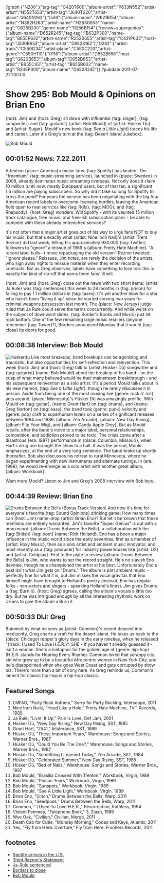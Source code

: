 ?graph {"N200":{"tag-tag":"C420T600","album-artist":"P633N552","artist-artist":"N552T653","artist-tag":"J640T220","artist-place":"J640N262"},"I536":{"album-name":"W621B154","album-artist":"N362H263","artist-name":"H263G653","name-tag":"G625B200","genre-name":"R256B154"},"review~supergenius":{"album-name":"D652R245","tag-tag":"B632P300","name-tag":"B655P632","artist-name":"R252B655","artist-tag":"C431P632","host-tag":"J500B653","album-artist":"D652S162"},"D262":{"artist-track":"C550I234","artist-place":"C550C220","artist-genre":"C550H110"},"R116":{"album-artist":"D652B655","host-tag":"G620B653","album-tag":"D652B653","artist-artist":"B655C431","artist-tag":"B655B632","name-tag":"R245P300","album-name":"D652R245"}}
?pubdate 2011-07-22T00:00

# Show 295: Bob Mould & Opinions on Brian Eno

{host: Jim} and {host: Greg} sit down with influential {tag: singer}, {tag: songwriter} and {tag: guitarist} {artist: Bob Mould} of {artist: Hüsker Dü} and {artist: Sugar}. Mould's new book {tag: *See a Little Light*} traces his life and career. Later it's Greg's turn at the {tag: Desert Island Jukebox}.

![Bob Mould](http://static.soundopinions.org/images/2011/bobmould.jpg)

## 00:01:52 News: 7.22.2011
Attention {place: America}n music fans: {tag: Spotify} has landed. The "freemium" {tag: music-streaming service}, launched in {place: Sweden} in 2008, already dominates music streaming overseas. Not only does it claim 10 million (until now, mostly European) users, but of that ten, a significant 1.6 million are paying subscribers. So why did it take so long for Spotify to cross the pond? For years the service has been negotiating with the big four American record labels to overcome licensing hurdles, leaving the American field open to rival services like {tag: Rdio}, {tag: MOG}, and {tag: Rhapsody}. {host: Greg} wonders: Will Spotify - with its vaunted 15 million track catalogue, free music, and free-ish subscription plans - be able to compete with these already entrenched services?

It's not often that a major artist goes out of his way to urge fans NOT to buy his music, but that's exactly what {artist: Nine Inch Nail}'s {artist: Trent Reznor} did last week, telling his approximately 930,000 {tag: Twitter} followers to "ignore" a reissue of 1989's {album: Pretty Hate Machine}. "A record label bulls--t move repackaging the old version" Reznor tweeted. "Ignore please." Reissues, Jim notes, are rarely the decision of the artists, who sign away rights to reissue material when they enter recording contracts. But as Greg observes, labels have something to lose too: this is exactly the kind of rip-off that earns them fans' ill will.

{host: Jim} and {host: Greg} close out the news with two short items: {artist: Ja Rule} was {tag: sentenced} this week to 28 months in {tag: prison} for failing to pay 1.1 million dollars in {tag: taxes}. It's yet another blow for a star who hasn't been "living it up" since he started serving two years for criminal weapons possession last month. The {place: New Jersey} judge ruled that Ja Rule could serve the terms concurrently. And while we're on the subject of downward slides, {tag: Border's Books and Music} just hit rock bottom. One of the few remaining large music retailers (anyone remember {tag: Tower}?), Borders announced Monday that it would {tag: close} its doors for good.

## 00:08:38 Interview: Bob Mould
![Huskerdu](//static.soundopinions.org/images/2011/huskerdu.jpg)
Like most breakups, band breakups can be agonizing and traumatic, but also opportunities for self-reflection and reinvention. This week {host: Jim} and {host: Greg} talk to {artist: Hüsker Dü} songwriter and {tag: guitarist} {name: Bob Mould} about the breakup of his band - on the cusp of what many believed would be their mainstream breakthrough - and his subsequent reinvention as a solo artist. It's a period Mould talks about in his new memoir, {tag: *See a Little Light*}, though he rarely discusses it in person. Aside from being one of the most rousing live {genre: rock n' roll} acts around, {place: Minnesota}'s Hüsker Dü was amazingly prolific. With Mould on {tag: guitar}, {name: Grant Hart} on {tag: drums}, and {name: Greg Norton} on {tag: bass}, the band took {genre: punk} velocity and {genre: pop} craft to superhuman levels on a series of significant releases between 1984 and 1986: {album: Zen Arcade}, {album: New Day Rising}, {album: Flip Your Wig}, and {album: Candy Apple Grey}. But as Mould recalls, after the band's move to a major label, personal relationships, competition, and addiction proved to be toxic. The crisis came after a disastrous {era: 1987} performance in {place: Columbia, Missouri}, when Hart's drug use brought the show to a halt. It was the period, Mould emphasizes, at the end of a very long sentence. The band broke up shortly thereafter. Bob also discusses his retreat to rural Minnesota, where he began experimenting with new instruments and alternate tunings. In {era: 1989}, he would re-emerge as a solo artist with another great album, {album: Workbook}.

Want more Mould? Listen to Jim and Greg's 2008 interview with Bob [here](/show/119/).

## 00:44:39 Review: Brian Eno
![Drums Between the Bells (Bonus Track Version)](http://is2.mzstatic.com/image/thumb/Music/v4/f1/26/58/f12658c0-a7f8-ac76-8a95-b81c86c24e6e/source/600x600bb.jpg "38124/443803488")
And now it's time for everyone's favorite {tag: Sound Opinions} drinking game: How many times can {host: Jim} name-drop {artist: Brian Eno}? But let it be known that these mentions are entirely warranted. Jim's favorite "Super Genius" is out with a new record, {album: Drums Between the Bells}, a collaboration with the {tag: British} {tag: poet} {name: Rick Holland}. Eno has a been a major influence in the music world since the early seventies, first as a member of {artist: Roxy Music}, then as a solo artist and ambient music innovator, and most recently as a {tag: producer} for industry powerhouses like {artist: U2} and {artist: Coldplay}. First to the plate to review {album: Drums Between the Bells} is Jim, who wants to set the record straight. He's no slavish Eno devotee, though he's championed the artist at his best. Unfortunately Eno's best isn't what Jim gets on "Drums." The album is part ambient music - perfectly fine for what it is, but Jim misses the vocal gravitas that Eno himself might have brought to Holland's poetry (instead, Eno has regular folks - non-actors and singers - speaking Holland's lines). Jim gives Drums a {tag: Burn it}. {host: Greg} agrees, calling the album's vocals a little too dry. But he was intrigued enough by all the interesting rhythmic work on Drums to give the album a Burn it.


## 00:50:33 DIJ: Greg
Bummed by what he sees as {artist: Common}'s recent descent into mediocrity, Greg charts a craft for the desert island. He takes us back to the {place: Chicago} rapper's glory days in the early nineties, when he released "{track: I Used To Love H.E.R.}". SHE - if you haven't already guessed it - isn't a woman. She's a metaphor for the golden age of {genre: hip-hop} (H.E.R. stands for Hearing Every Rhyme). Common loved that scrappy city kid who grew up to be a beautiful Afrocentric woman in New York City, and he's disappointed when she goes West Coast and gets corrupted by show biz. There's more than a bit of irony here. As Greg reminds us, Common's lament for classic hip-hop is a hip-hop classic.


## Featured Songs
1. LMFAO, "Party Rock Anthem," Sorry for Party Rocking, Interscope, 2011
2. Nine Inch Nails, "Head Like a Hole," Pretty Hate Machine, TVT Records, 1989
3. Ja Rule, "Livin' It Up," Pain Is Love, Def Jam, 2001
4. Hüsker Dü, "New Day Rising," New Day Rising, SST, 1985
5. Grant Hart, "2541," Intolerance, SST, 1989
6. Hüsker Dü, "These Important Years," Warehouse: Songs and Stories, Warner Bros., 1987
7. Hüsker Dü, "Could You Be The One?," Warehouse: Songs and Stories, Warner Bros., 1987
8. Hüsker Dü, "Something I Learned Today," Zen Arcade, SST, 1984
9. Hüsker Dü, "Celebrated Summer," New Day Rising, SST, 1985
10. Hüsker Dü, "Bed of Nails," Warehouse: Songs and Stories, Warner Bros., 1987
11. Bob Mould, "Brasilia Crossed With Trenton," Workbook, Virgin, 1989
12. Bob Mould, "Poison Years," Workbook, Virgin, 1989
13. Bob Mould, "Sunspots," Workbook, Virgin, 1989
14. Bob Mould, "See A Little Light," Workbook, Virgin, 1989
15. Brian Eno, "Glitch," Drums Between the Bells, Warp, 2011
16. Brian Eno, "Seedpods," Drums Between the Bells, Warp, 2011
17. Common, " I Used To Love H.E.R.," Resurrection, Ruthless, 1994
18. Violent Femmes, "Telephone Book," 3, Slash, 1989
19. Wye Oak, "Civilian," Civilian, Merge, 2011
20. Death Cab for Cutie, "Monday Morning," Codes and Keys, Atlantic, 2011
21. Yes, "Fly from Here: Overture," Fly from Here, Frontiers Records, 2011

## footnotes
- [Spotify arrives in the U.S.](http://abcnews.go.com/Technology/spotify-us-launch-revolutionary-music-streaming-service/story?id=14075814)
- [Trent Reznor's Statement](http://www.billboard.com/biz/articles/news/1177062/trent-reznor-tells-fans-on-twitter-to-ignore-re-release-of-pretty-hate)
- [Ja-Rule sentenced](http://artsbeat.blogs.nytimes.com/2011/07/18/ja-rule-sentenced-for-failing-to-pay-taxes/)
- [Borders to close](http://www.reuters.com/article/2011/07/18/borders-liquidation-idUSN1E76H1LQ20110718)
- [Bob Mould](http://bobmould.com/)
